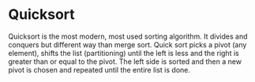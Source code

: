 # Quicksort
Quicksort is the most modern, most used sorting algorithm. It divides and conquers but different way than merge sort. Quick sort picks a pivot (any element), shifts the list (partitioning) until the left is less and the right is greater than or equal to the pivot. The left side is sorted and then a new pivot is chosen and repeated until the entire list is done.
